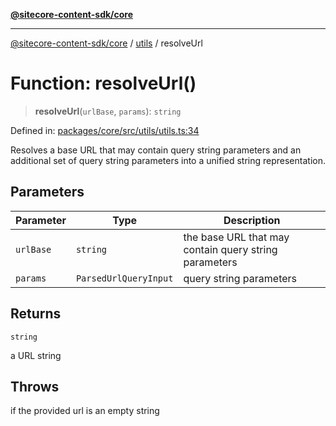 [**@sitecore-content-sdk/core**](../../README.md)

***

[@sitecore-content-sdk/core](../../README.md) / [utils](../README.md) / resolveUrl

# Function: resolveUrl()

> **resolveUrl**(`urlBase`, `params`): `string`

Defined in: [packages/core/src/utils/utils.ts:34](https://github.com/Sitecore/xmc-jss-dev/blob/061dc26bfb1145b183edd384dc843a42a29206eb/packages/core/src/utils/utils.ts#L34)

Resolves a base URL that may contain query string parameters and an additional set of query
string parameters into a unified string representation.

## Parameters

| Parameter | Type | Description |
| ------ | ------ | ------ |
| `urlBase` | `string` | the base URL that may contain query string parameters |
| `params` | `ParsedUrlQueryInput` | query string parameters |

## Returns

`string`

a URL string

## Throws

if the provided url is an empty string
